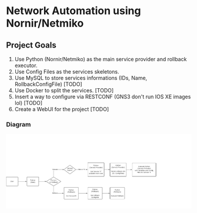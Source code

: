 # Network Automation using Nornir/Netmiko

## Project Goals

1. Use Python (Nornir/Netmiko) as the main service provider and rollback executor.
2. Use Config Files as the services skeletons.
3. Use MySQL to store services informations (IDs, Name, RollbackConfigFile) [TODO]
4. Use Docker to split the services. [TODO]
5. Insert a way to configure via RESTCONF (GNS3 don't run IOS XE images lol) [TODO]
6. Create a WebUI for the project [TODO]

### Diagram

![Project Diagram](doc/images/diagram.png)
